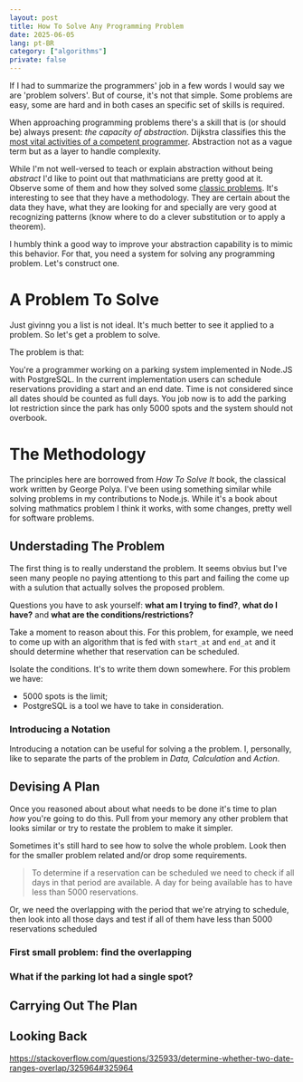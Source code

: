 ```yaml
---
layout: post
title: How To Solve Any Programming Problem
date: 2025-06-05
lang: pt-BR
category: ["algorithms"]
private: false
---
```


If I had to summarize the programmers' job in a few words I would say we are 'problem solvers'. But of course, it's not
that simple. Some problems are easy, some are hard and in both cases an specific set of skills is required.

When approaching programming problems there's a skill that is (or should be) always present: _the capacity of
abstraction_. Dijkstra classifies this the [most vital activities of a competent programmer](https://www.cs.utexas.edu/~EWD/transcriptions/EWD03xx/EWD340.html). Abstraction not as a vague term but as a layer to handle complexity.

While I'm not well-versed to teach or explain abstraction without being _abstract_ I'd like to point out that
mathmaticians are pretty good at it. Observe some of them and how they solved some [classic problems](https://letstalkscience.ca/educational-resources/backgrounders/gauss-summation). It's interesting to
see that they have a methodology. They are certain about the data they have, what they are looking for and specially are
very good at recognizing patterns (know where to do a clever substitution or to apply a theorem).

I humbly think a good way to improve your abstraction capability is to mimic this behavior. For that, you need a system
for solving any programming problem. Let's construct one.

# A Problem To Solve

Just givinng you a list is not ideal. It's much better to see it applied to a problem. So let's get a problem to solve.

The problem is that:

You're a programmer working on a parking system implemented in Node.JS with PostgreSQL. In the current implementation users can schedule reservations
providing a start and an end date. Time is not considered since all dates should be counted as full days. You job now
is to add the parking lot restriction since the park has only 5000 spots and the system should not overbook.

# The Methodology

The principles here are borrowed from _How To Solve It_ book, the classical work written by George Polya. I've been
using something similar while solving problems in my contributions to Node.js. While it's a book about solving mathmatics problem I think it works, with some changes,
pretty well for software problems.

## Understading The Problem

The first thing is to really understand the problem. It seems obvius but I've seen many people no paying attentiong to
this part and failing the come up with a sulution that actually solves the proposed problem.

Questions you have to ask yourself: **what am I trying to find?**, **what do I have?** and **what are the
conditions/restrictions?**

Take a moment to reason about this. For this problem, for example, we need to come up with an algorithm that is fed with
`start_at` and `end_at` and it should determine whether that reservation can be scheduled.

Isolate the conditions. It's to write them down somewhere. For this problem we have:

- 5000 spots is the limit;
- PostgreSQL is a tool we have to take in consideration.

### Introducing a Notation

Introducing a notation can be useful for solving a the problem. I, personally, like to separate the parts of the problem
in _Data,_ _Calculation_ and _Action_.

## Devising A Plan

Once you reasoned about about what needs to be done it's time to plan _how_ you're going to do this. Pull from your
memory any other problem that looks similar or try to restate the problem to make it simpler.

Sometimes it's still hard to see how to solve the whole problem. Look then for the smaller problem related and/or drop
some requirements.

> To determine if a reservation can be scheduled we need to check if all days in that period are available. A day for
> being available has to have less than 5000 reservations.

Or, we need the overlapping with the period that we're atrying to schedule, then look into all those days and test if
all of them have less than 5000 reservations scheduled

### First small problem: find the overlapping

### What if the parking lot had a single spot?

## Carrying Out The Plan

## Looking Back

https://stackoverflow.com/questions/325933/determine-whether-two-date-ranges-overlap/325964#325964
